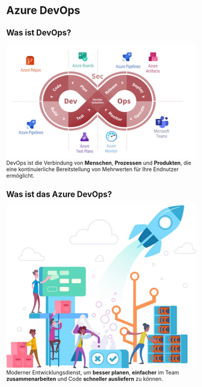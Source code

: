 # Azure DevOps

## Was ist DevOps?
![Azure DevOps](Bild2.jpg)
DevOps ist die Verbindung von **Menschen**, **Prozessen** und **Produkten**, die eine kontinuierliche Bereitstellung von
Mehrwerten für Ihre Endnutzer ermöglicht.


## Was ist das Azure DevOps?
![Azure DevOps](Bild1.jpg)
Moderner Entwicklungsdienst, um 
**besser planen**, **einfacher** im Team **zusammenarbeiten** und Code **schneller ausliefern** zu können.




